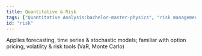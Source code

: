 ```yaml
---
title: Quantitative & Risk
tags: ["Quantitative Analysis:bachelor-master-physics", "risk management:covendit", "Market Dynamics Understanding:independent", "performance analysis:nexgen", "AI:ai"]
id: "risk"
---
```


Applies forecasting, time series & stochastic models; familiar with option pricing, volatility & risk tools (VaR, Monte Carlo)